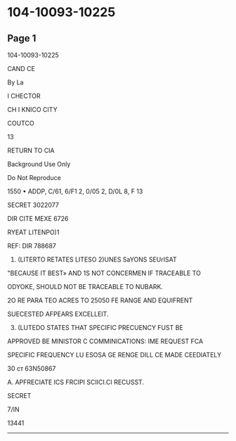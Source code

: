 # 104-10093-10225

## Page 1

104-10093-10225

CAND CE

By La

I CHECTOR

CH I KNICO CITY

COUTCO

13

RETURN TO CIA

Background Use Only

Do Not Reproduce

1550 • ADDP, C/61, 6/F1 2, 0/05 2, D/0L 8, F 13

SECRET 3022077

DIR CITE MEXE 6726

RYEAT LITENPO)1

REF: DIR 788687

1. (LITERTO RETATES LITESO 2)UNES SaYONS SEUrISAT

"BECAUSE IT BEST» AND 1S NOT CONCERMEN IF TRACEABLE TO

ODYOKE, SHOULD NOT BE TRACEABLE TO NUBARK.

2O RE PARA TEO ACRES TO 25050 FE RANGE AND EQUIFRENT

SUECESTED AFPEARS EXCELLEIT.

3. (LUTEDO STATES THAT SPECIFIC PRECUENCY FUST BE

APPROVED BE MINISTOR C COMMINICATIONS: IME REQUEST FCA

SPECIFIC FREQUENCY LU ESOSA GE RENGE DILL CE MADE CEEDIATELY

30 ст 63N50867

A. APFRECIATE ICS FRCIPI SCIICI.CI RECUSST.

SECRET

7/IN

13441

---

